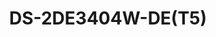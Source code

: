 ---
id: 5
title: "DS-2DE3404W-DE(T5)"
subTitle: "3-inch 4 MP 4x Zoom Mini PT Dome Network Camera"
category: "PTZ Camera"
imgCard: "/src/assets/images/ptzcamera/DS-2DE3404W-DE(T5)/DS-2DE3404W-DE(T5)-1.png"
imgAlt: "DS-2DE3404W-DE(T5)"
thumbnails: [
  "/src/assets/images/ptzcamera/DS-2DE3404W-DE(T5)/DS-2DE3404W-DE(T5)-1.png"
]
features: [
  "4 MP high-resolution imaging for clear surveillance",
  "120 dB WDR for clear imaging in backlit environments",
  "Pan and tilt capabilities to monitor key areas",
  "4× optical zoom for closer views of subjects",
  "IP66 water and dust resistance for outdoor durability"
]
specifications: {
  Camera: {
    Image_Sensor: "1/2.8\" Progressive Scan CMOS",
    Max_Resolution: "2560 × 1440",
    Min_Illumination: "Color: 0.005 Lux @ (F1.5, AGC ON), B/W: 0.001 Lux @ (F1.5, AGC ON)",
    Shutter_Speed: "1/1 to 1/30,000 s",
    Day_Night: "IR cut filter",
    Zoom: "4 × optical, 16 × digital",
    Slow_Shutter: "Yes"
  },
  Lens: {
    Focal_Length: "2.8 to 12 mm",
    FOV: "Horizontal: 93.8° to 31.7° (wide-tele); Vertical: 50.9° to 17.9° (wide-tele); Diagonal: 110.3° to 36.1° (wide-tele)",
    Focus: "Auto, semi-auto, manual",
    Aperture: "Max. F1.5",
    Zoom_Speed: "Approx. 2.0 s"
  },
  Video: {
    Main_Stream: "50 Hz: 25 fps (2560 × 1440, 1920 × 1080, 1280 × 960, 1280 × 720); 60 Hz: 30 fps (2560 × 1440, 1920 × 1080, 1280 × 960, 1280 × 720)",
    Sub_Stream: "50 Hz: 25 fps (704 × 576, 640 × 480, 352 × 288); 60 Hz: 30 fps (704 × 480, 640 × 480, 352 × 240)",
    Third_Stream: "50 Hz: 25 fps (1920 × 1080, 1280 × 960, 1280 × 720, 704 × 576, 640 × 480, 352 × 288); 60 Hz: 30 fps (1920 × 1080, 1280 × 960, 1280 × 720, 704 × 480, 640 × 480, 352 × 240)",
    Video_Compression: "Main stream: H.265+/H.265/H.264+/H.264; Sub-stream: H.265/H.264/MJPEG; Third stream: H.265/H.264",
    Video_Bit_Rate: "32 Kbps to 16 Mbps",
    H264_Type: "Baseline Profile, Main Profile, High Profile",
    H265_Type: "Main Profile",
    Scalable_Video_Coding: "H.264 and H.265 encoding",
    Region_of_Interest: "8 fixed regions for each stream"
  },
  Audio: {
    Audio_Compression: "G.711alaw, G.711ulaw, G.722.1, G.726, MP2L2, PCM",
    Audio_Bit_Rate: "MP2L2: 32 kbps, 40 kbps, 48 kbps, 56 kbps, 64 kbps, 80 kbps, 96 kbps, 112 kbps, 128 kbps, 144 kbps, 160 kbps, 192 kbps",
    Audio_Sampling_Rate: "MP2L2: 16kHz, 32kHz, 48kHz; PCM: 8kHz, 16kHz, 32kHz, 48kHz",
    Environment_Noise_Filtering: "Yes"
  }
}
---